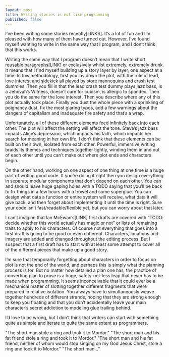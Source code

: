 ```yaml
---
layout: post
title: Writing stories is not like programming
published: false
---
```

I’ve been writing some stories recently[LINKS]. It’s a lot of fun and I’m pleased with how many of them have turned out. However, I’ve found myself wanting to write in the same way that I program, and I don’t think that this works.

Writing the same way that I program doesn’t mean that I write short, reusable paragraphs[LINK] or exclusively whilst extremely, extremely drunk. It means that I find myself building up a story layer by layer, one aspect at a time. In this methodology, first you lay down the plot, with the role of lead, love interest and sidekick all played by store mannequins and crash test dummies. Then you fill in that the lead crash test dummy plays jazz bass, is a Jehovah’s Witness, doesn’t care for cubism, is allergic to spandex. Then you do the same for the love interest. Then you describe where any of this plot actually took place. Finally you dust the whole piece with a sprinkling of poignancy dust, fix the most glaring typos, add a few warnings about the dangers of capitalism and inadequate fire safety and that’s a wrap.

Unfortunately, all of these different elements feed infinitely back into each other. The plot will affect the setting will affect the tone. Steve’s jazz bass impacts Alice’s depression, which impacts his faith, which impacts her search for meaning in her own life. I don’t think that these elements can be built on their own, isolated from each other. Powerful, immersive writing braids its themes and techniques together tightly, winding them in and out of each other until you can’t make out where plot ends and characters begin.

On the other hand, working on one aspect of one thing at one time is a huge part of writing good code. If you’re doing it right then you design everything in separate modular components that don’t depend on each other. You can and should leave huge gaping holes with a TODO saying that you’ll be back to fix things in a few hours with a trowel and some superglue. You can design what data a function or entire system will receive, what data it will give back, and then forget about implementing it until the time is right. Sure your code isn’t fast/readable/flexible yet, but you can worry about that later.

I can’t imagine that Ian McEwan’s[LINK] first drafts are covered with “TODO: decide whether this world actually has magic or not” or lists of remaining traits to apply to his characters. Of course not everything that goes into a first draft is going to be good or even coherent. Characters, locations and imagery are added and changed throughout the editing process. But I suspect that a first draft has to start with at least some attempt to cover all of the different pieces that make up a good story.

I’m sure that temporarily forgetting about characters in order to focus on plot is not the end of the world, and perhaps this is simply what the planning process is for. But no matter how detailed a plan one has, the practice of converting plan to prose is a huge, safety-net-less leap that never has to be made when programming. It seems inconceivable that it could ever be a mechanical matter of slotting together different fragments that were prepared in relative isolation.  You always have to simultaneously weave together hundreds of different strands, hoping that they are strong enough to keep you floating and that you don’t accidentally leave your main character’s secret addiction to modeling glue trailing behind.

I’d love to be wrong, but I don’t think that writers can start with something quite as simple and iterate to quite the same extent as programmers.

"The short man stole a ring and took it to Mordor."
"The short man and his fat friend stole a ring and took it to Mordor."
"The short man and his fat friend, neither of whom would stop singing oh my God Jesus Christ, stole a ring and took it to Mordor."
"The short man..."
